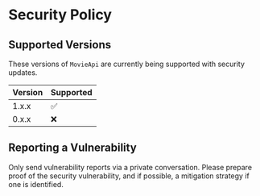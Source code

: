 # Security Policy

## Supported Versions

These versions of `MovieApi` are currently being supported with security updates.

| Version | Supported          |
| ------- | ------------------ |
| 1.x.x   | :white_check_mark: |
| 0.x.x   | :x:                |

## Reporting a Vulnerability

Only send vulnerability reports via a private conversation. Please prepare proof of the security vulnerability, and if possible, a mitigation strategy if one is identified.
